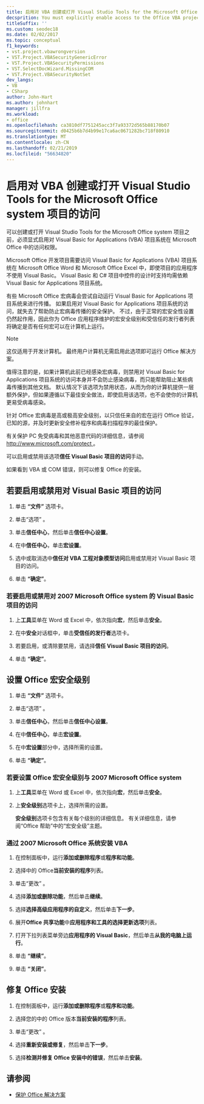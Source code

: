 ```yaml
---
title: 启用对 VBA 创建或打开 Visual Studio Tools for the Microsoft Office system 项目的访问
decsprition: You must explicitly enable access to the Office VBA project system before you can create or open a Visual Studio Tools for Office system project
titleSuffix: ''
ms.custom: seodec18
ms.date: 02/02/2017
ms.topic: conceptual
f1_keywords:
- vst.project.vbawrongversion
- VST.Project.VBASecurityGenericError
- VST.Project.VBASecurityPermissions
- VST.SelectDocWizard.MissingCOM
- VST.Project.VBASecurityNotSet
dev_langs:
- VB
- CSharp
author: John-Hart
ms.author: johnhart
manager: jillfra
ms.workload:
- office
ms.openlocfilehash: ca3810df7751245acc3f7a93372d565b88170b07
ms.sourcegitcommit: d0425b6b7d4b99e17ca6ac0671282bc718f80910
ms.translationtype: MT
ms.contentlocale: zh-CN
ms.lasthandoff: 02/21/2019
ms.locfileid: "56634820"
---
```

# <a name="enable-access-to-vba-to-create-or-open-a-visual-studio-tools-for-the-microsoft-office-system-project"></a>启用对 VBA 创建或打开 Visual Studio Tools for the Microsoft Office system 项目的访问

可以创建或打开 Visual Studio Tools for the Microsoft Office system 项目之前，必须显式启用对 Visual Basic for Applications (VBA) 项目系统在 Microsoft Office 中的访问权限。

 Microsoft Office 开发项目需要访问 Visual Basic for Applications (VBA) 项目系统在 Microsoft Office Word 和 Microsoft Office Excel 中，即使项目的应用程序不使用 Visual Basic。 Visual Basic 和 C# 项目中控件的设计时支持均需依赖 Visual Basic for Applications 项目系统。

 有些 Microsoft Office 宏病毒会尝试自动运行 Visual Basic for Applications 项目系统来进行传播。 如果启用对 Visual Basic for Applications 项目系统的访问，就失去了帮助防止宏病毒传播的安全保护。 不过，由于正常的宏安全性设置仍然起作用，因此你为 Office 应用程序维护的宏安全级别和受信任的发行者列表将确定是否有任何宏可以在计算机上运行。

> [!NOTE]
> 这仅适用于开发计算机。 最终用户计算机无需启用此选项即可运行 Office 解决方案。

 值得注意的是，如果计算机此前已经感染宏病毒，则禁用对 Visual Basic for Applications 项目系统的访问本身并不会防止感染病毒，而只能帮助阻止某些病毒传播到其他文档。 默认情况下该选项为禁用状态，从而为你的计算机提供一层额外保护，但如果遵循以下最佳安全做法，即使启用该选项，也不会使你的计算机更易受病毒感染。

 针对 Office 宏病毒是高或极高安全级别，以只信任来自的宏在运行 Office 验证，已知的源，并及时更新安全修补程序和病毒扫描程序的最佳保护。

 有关保护 PC 免受病毒和其他恶意代码的详细信息，请参阅[ http://www.microsoft.com/protect ](http://www.microsoft.com/protect)。

 可以启用或禁用该选项**信任 Visual Basic 项目的访问**手动。

 如果看到 VBA 或 COM 错误，则可以修复 Office 的安装。

## <a name="to-enable-or-disable-access-to-visual-basic-projects"></a>若要启用或禁用对 Visual Basic 项目的访问

1. 单击 **“文件”** 选项卡。

2. 单击“选项” 。

3. 单击**信任中心**，然后单击**信任中心设置**。

4. 在中**信任中心**，单击**宏设置**。

5. 选中或取消选中**信任对 VBA 工程对象模型访问**启用或禁用对 Visual Basic 项目的访问。

6. 单击 **“确定”**。

### <a name="to-enable-or-disable-access-to-visual-basic-projects-with-the-2007-microsoft-office-system"></a>若要启用或禁用对 2007 Microsoft Office system 的 Visual Basic 项目的访问

1. 上**工具**菜单在 Word 或 Excel 中，依次指向**宏**，然后单击**安全**。

2. 在中**安全**对话框中，单击**受信任的发行者**选项卡。

3. 若要启用，或清除要禁用，请选择**信任 Visual Basic 项目的访问**。

4. 单击 **“确定”**。

## <a name="to-set-your-office-macro-security-level"></a>设置 Office 宏安全级别

1. 单击 **“文件”** 选项卡。

2. 单击“选项” 。

3. 单击**信任中心**，然后单击**信任中心设置**。

4. 在中**信任中心**，单击**宏设置**。

5. 在中**宏设置**部分中，选择所需的设置。

6. 单击 **“确定”**。

### <a name="to-set-your-office-macro-security-level-with-the-2007-microsoft-office-system"></a>若要设置 Office 宏安全级别与 2007 Microsoft Office system

1. 上**工具**菜单在 Word 或 Excel 中，依次指向**宏**，然后单击**安全**。

2. 上**安全级别**选项卡上，选择所需的设置。

    **安全级别**选项卡包含有关每个级别的详细信息。 有关详细信息，请参阅“Office 帮助”中的“宏安全级”主题。

### <a name="to-install-vba-with-the-2007-microsoft-office-system"></a>通过 2007 Microsoft Office 系统安装 VBA

1. 在控制面板中，运行**添加或删除程序**或**程序和功能**。

2. 选择中的 Office**当前安装的程序**列表。

3. 单击“更改” 。

4. 选择**添加或删除功能**，然后单击**继续**。

5. 选择**选择高级应用程序的自定义**，然后单击**下一步**。

6. 展开**Office 共享功能**中**应用程序和工具的选择更新选项**列表。

7. 打开下拉列表菜单旁边**应用程序的 Visual Basic**，然后单击**从我的电脑上运行**。

8. 单击 **“继续”**。

9. 单击 **“关闭”**。

## <a name="to-repair-your-installation-of-office"></a>修复 Office 安装

1. 在控制面板中，运行**添加或删除程序**或**程序和功能**。

2. 选择您的中的 Office 版本**当前安装的程序**列表。

3. 单击“更改” 。

4. 选择**重新安装或修复**，然后单击**下一步**。

5. 选择**检测并修复 Office 安装中的错误**，然后单击**安装**。

## <a name="see-also"></a>请参阅
- [保护 Office 解决方案](../vsto/securing-office-solutions.md)
